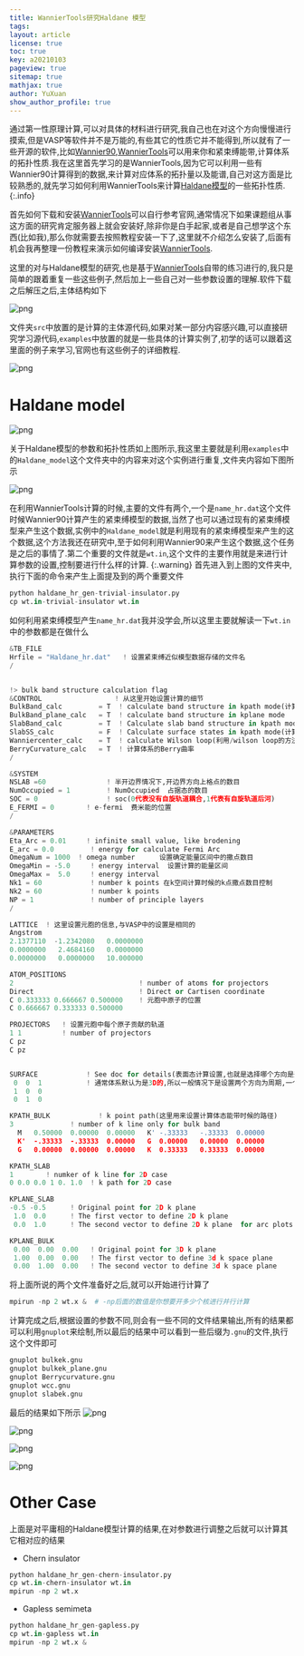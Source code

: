 ```yaml
---
title: WannierTools研究Haldane 模型
tags:  
layout: article
license: true
toc: true
key: a20210103
pageview: true
sitemap: true
mathjax: true
author: YuXuan
show_author_profile: true
---
```

通过第一性原理计算,可以对具体的材料进行研究,我自己也在对这个方向慢慢进行摸索,但是VASP等软件并不是万能的,有些其它的性质它并不能得到,所以就有了一些开源的软件,比如[Wannier90](http://www.wannier.org/),[WannierTools](https://www.wanniertools.org/)可以用来你和紧束缚能带,计算体系的拓扑性质.我在这里首先学习的是WannierTools,因为它可以利用一些有Wannier90计算得到的数据,来计算对应体系的拓扑量以及能谱,自己对这方面是比较熟悉的,就先学习如何利用WannierTools来计算[Haldane模型](https://topocondmat.org/w4_haldane/haldane_model.html)的一些拓扑性质.
{:.info}
<!--more-->
首先如何下载和安装[WannierTools](https://www.wanniertools.org/)可以自行参考官网,通常情况下如果课题组从事这方面的研究肯定服务器上就会安装好,除非你是白手起家,或者是自己想学这个东西(比如我),那么你就需要去按照教程安装一下了,这里就不介绍怎么安装了,后面有机会我再整理一份教程来演示如何编译安装[WannierTools](https://www.wanniertools.org/).

这里的对与Haldane模型的研究,也是基于[WannierTools](https://www.wanniertools.org/)自带的练习进行的,我只是简单的跟着重复一些这些例子,然后加上一些自己对一些参数设置的理解.软件下载之后解压之后,主体结构如下

![png](/assets/images/wannierTools/f1.png)

文件夹`src`中放置的是计算的主体源代码,如果对某一部分内容感兴趣,可以直接研究学习源代码,`examples`中放置的就是一些具体的计算实例了,初学的话可以跟着这里面的例子来学习,官网也有这些例子的详细教程.

![png](/assets/images/wannierTools/f2.png)

# Haldane model

![png](/assets/images/wannierTools/Haldane1.png)

关于Haldane模型的参数和拓扑性质如上图所示,我这里主要就是利用`examples`中的`Haldane_model`这个文件夹中的内容来对这个实例进行重复,文件夹内容如下图所示

![png](/assets/images/wannierTools/f3.png)

在利用WannierTools计算的时候,主要的文件有两个,一个是`name_hr.dat`这个文件时候Wannier90计算产生的紧束缚模型的数据,当然了也可以通过现有的紧束缚模型来产生这个数据,实例中的`Haldane_model`就是利用现有的紧束缚模型来产生的这个数据,这个方法我还在研究中,至于如何利用Wannier90来产生这个数据,这个任务是之后的事情了.第二个重要的文件就是`wt.in`,这个文件的主要作用就是来进行计算参数的设置,控制要进行什么样的计算.
{:.warning}
首先进入到上图的文件夹中,执行下面的命令来产生上面提及到的两个重要文件
```python
python haldane_hr_gen-trivial-insulator.py
cp wt.in-trivial-insulator wt.in
```
如何利用紧束缚模型产生`name_hr.dat`我并没学会,所以这里主要就解读一下`wt.in`中的参数都是在做什么
```python
&TB_FILE
Hrfile = "Haldane_hr.dat"   ! 设置紧束缚近似模型数据存储的文件名
/


!> bulk band structure calculation flag
&CONTROL                  ! 从这里开始设置计算的细节
BulkBand_calc         = T  ! calculate band structure in kpath mode(计算体态能带)
BulkBand_plane_calc   = T  ! calculate band structure in kplane mode
SlabBand_calc         = T  ! Calculate slab band structure in kpath mode(半开边界的能带计算)
SlabSS_calc           = F  ! Calculate surface states in kpath mode(计算表面态,也就是计算表面的谱函数)
Wanniercenter_calc    = T  ! calculate Wilson loop(利用/wilson loop的方法计算体系Wannier Center的演化,可用来研究拓扑不变量)
BerryCurvature_calc   = T  ! 计算体系的Berry曲率
/

&SYSTEM
NSLAB =60               ! 半开边界情况下,开边界方向上格点的数目
NumOccupied = 1         ! NumOccupied  占据态的数目
SOC = 0                 ! soc(0代表没有自旋轨道耦合,1代表有自旋轨道后河)
E_FERMI = 0        ! e-fermi  费米能的位置
/

&PARAMETERS
Eta_Arc = 0.01     ! infinite small value, like brodening 
E_arc = 0.0         ! energy for calculate Fermi Arc
OmegaNum = 1000  ! omega number      设置确定能量区间中的撒点数目
OmegaMin = -5.0     ! energy interval  设置计算的能量区间
OmegaMax =  5.0     ! energy interval
Nk1 = 60            ! number k points 在k空间计算时候的k点撒点数目控制
Nk2 = 60            ! number k points 
NP = 1              ! number of principle layers
/

LATTICE  ! 这里设置元胞的信息,与VASP中的设置是相同的
Angstrom
2.1377110  -1.2342080   0.0000000
0.0000000   2.4684160   0.0000000
0.0000000   0.0000000   10.000000

ATOM_POSITIONS
2                               ! number of atoms for projectors
Direct                          ! Direct or Cartisen coordinate
C 0.333333 0.666667 0.500000    ! 元胞中原子的位置
C 0.666667 0.333333 0.500000 

PROJECTORS   ! 设置元胞中每个原子贡献的轨道
1 1          ! number of projectors
C pz
C pz


SURFACE            ! See doc for details(表面态计算设置,也就是选择哪个方向是开边界,哪个方向是周期的)
 0  0  1           ! 通常体系默认为是3D的,所以一般情况下是设置两个方向为周期,一个方向为开边界来计算能带
 1  0  0
 0  1  0

KPATH_BULK            ! k point path(这里用来设置计算体态能带时候的路径)
3              ! number of k line only for bulk band
  M   0.50000  0.00000  0.00000   K' -.33333   -.33333  0.00000
  K'  -.33333  -.33333  0.00000   G  0.00000   0.00000  0.00000
  G   0.00000  0.00000  0.00000   K  0.33333   0.33333  0.00000

KPATH_SLAB
1        ! numker of k line for 2D case
0 0.0 0.0 1 0. 1.0  ! k path for 2D case

KPLANE_SLAB
-0.5 -0.5      ! Original point for 2D k plane
 1.0  0.0      ! The first vector to define 2D k plane 
 0.0  1.0      ! The second vector to define 2D k plane  for arc plots

KPLANE_BULK
 0.00  0.00  0.00   ! Original point for 3D k plane 
 1.00  0.00  0.00   ! The first vector to define 3d k space plane
 0.00  1.00  0.00   ! The second vector to define 3d k space plane
```
将上面所说的两个文件准备好之后,就可以开始进行计算了
```python
mpirun -np 2 wt.x &  # -np后面的数值是你想要开多少个核进行并行计算
```
计算完成之后,根据设置的参数不同,则会有一些不同的文件结果输出,所有的结果都可以利用`gnuplot`来绘制,所以最后的结果中可以看到一些后缀为`.gnu`的文件,执行这个文件即可
```python
gnuplot bulkek.gnu
gnuplot bulkek_plane.gnu
gnuplot Berrycurvature.gnu
gnuplot wcc.gnu
gnuplot slabek.gnu
```
最后的结果如下所示
![png](/assets/images/wannierTools/ha2.png)

![png](/assets/images/wannierTools/ha3.png)

![png](/assets/images/wannierTools/ha4.png)

![png](/assets/images/wannierTools/ha5.png)

# Other Case
上面是对平庸相的Haldane模型计算的结果,在对参数进行调整之后就可以计算其它相对应的结果
- Chern insulator
```python
python haldane_hr_gen-chern-insulator.py
cp wt.in-chern-insulator wt.in
mpirun -np 2 wt.x 
```

- Gapless semimeta
```python
python haldane_hr_gen-gapless.py
cp wt.in-gapless wt.in
mpirun -np 2 wt.x &
```